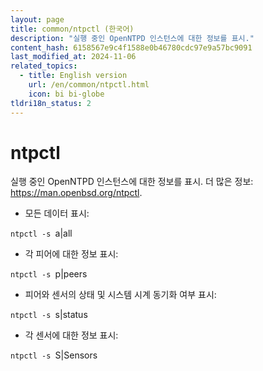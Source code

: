 ```yaml
---
layout: page
title: common/ntpctl (한국어)
description: "실행 중인 OpenNTPD 인스턴스에 대한 정보를 표시."
content_hash: 6158567e9c4f1588e0b46780cdc97e9a57bc9091
last_modified_at: 2024-11-06
related_topics:
  - title: English version
    url: /en/common/ntpctl.html
    icon: bi bi-globe
tldri18n_status: 2
---
```

# ntpctl

실행 중인 OpenNTPD 인스턴스에 대한 정보를 표시.
더 많은 정보: <https://man.openbsd.org/ntpctl>.

- 모든 데이터 표시:

`ntpctl -s `<span class="tldr-var badge badge-pill bg-dark-lm bg-white-dm text-white-lm text-dark-dm font-weight-bold">a|all</span>

- 각 피어에 대한 정보 표시:

`ntpctl -s `<span class="tldr-var badge badge-pill bg-dark-lm bg-white-dm text-white-lm text-dark-dm font-weight-bold">p|peers</span>

- 피어와 센서의 상태 및 시스템 시계 동기화 여부 표시:

`ntpctl -s `<span class="tldr-var badge badge-pill bg-dark-lm bg-white-dm text-white-lm text-dark-dm font-weight-bold">s|status</span>

- 각 센서에 대한 정보 표시:

`ntpctl -s `<span class="tldr-var badge badge-pill bg-dark-lm bg-white-dm text-white-lm text-dark-dm font-weight-bold">S|Sensors</span>
